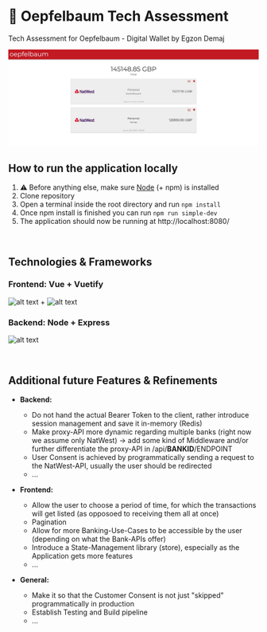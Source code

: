 # 🍎 Oepfelbaum Tech Assessment

Tech Assessment for Oepfelbaum - Digital Wallet by Egzon Demaj

![alt text](app_screenshot.jpg)

## How to run the application locally
1. :warning: Before anything else, make sure [Node](https://nodejs.org/en/) (+ npm) is installed
2. Clone repository
3. Open a terminal inside the root directory and run `npm install`
4. Once npm install is finished you can run `npm run simple-dev`
5. The application should now be running at http://localhost:8080/


&nbsp;
## Technologies & Frameworks

### Frontend: Vue + Vuetify
![alt text](https://masteringjs.io/assets/images/vue/vue-spelled-out.jpg) + ![alt text](https://miro.medium.com/max/1200/1*x8__d6uxAWLLC3wu07asUQ.png)

### Backend: Node + Express
![alt text](https://res.cloudinary.com/practicaldev/image/fetch/s--KkScstnJ--/c_imagga_scale,f_auto,fl_progressive,h_420,q_auto,w_1000/https://dev-to-uploads.s3.amazonaws.com/uploads/articles/zojuy79lo3fn3qdt7g6p.png)


&nbsp;
## Additional future Features & Refinements

- <b>Backend: </b>
  - Do not hand the actual Bearer Token to the client, rather introduce session management and save it in-memory (Redis)
  - Make proxy-API more dynamic regarding multiple banks (right now we assume only NatWest) -> add some kind of Middleware and/or further differentiate the proxy-API in /api/<b>BANKID</b>/ENDPOINT
  - User Consent is achieved by programmatically sending a request to the NatWest-API, usually the user should be redirected
  - ...

- <b>Frontend: </b>
  - Allow the user to choose a period of time, for which the transactions will get listed (as opposoed to receiving them all at once)
  - Pagination
  - Allow for more Banking-Use-Cases to be accessible by the user (depending on what the Bank-APIs offer)
  - Introduce a State-Management library (store), especially as the Application gets more features
  - ...

- <b>General: </b>
  - Make it so that the Customer Consent is not just "skipped" programmatically in production
  - Establish Testing and Build pipeline
  - ...